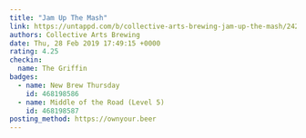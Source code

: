 ```yaml
---
title: "Jam Up The Mash"
link: https://untappd.com/b/collective-arts-brewing-jam-up-the-mash/2429039
authors: Collective Arts Brewing
date: Thu, 28 Feb 2019 17:49:15 +0000
rating: 4.25
checkin:
  name: The Griffin
badges:
  - name: New Brew Thursday
    id: 468198586
  - name: Middle of the Road (Level 5)
    id: 468198587
posting_method: https://ownyour.beer
---
```

